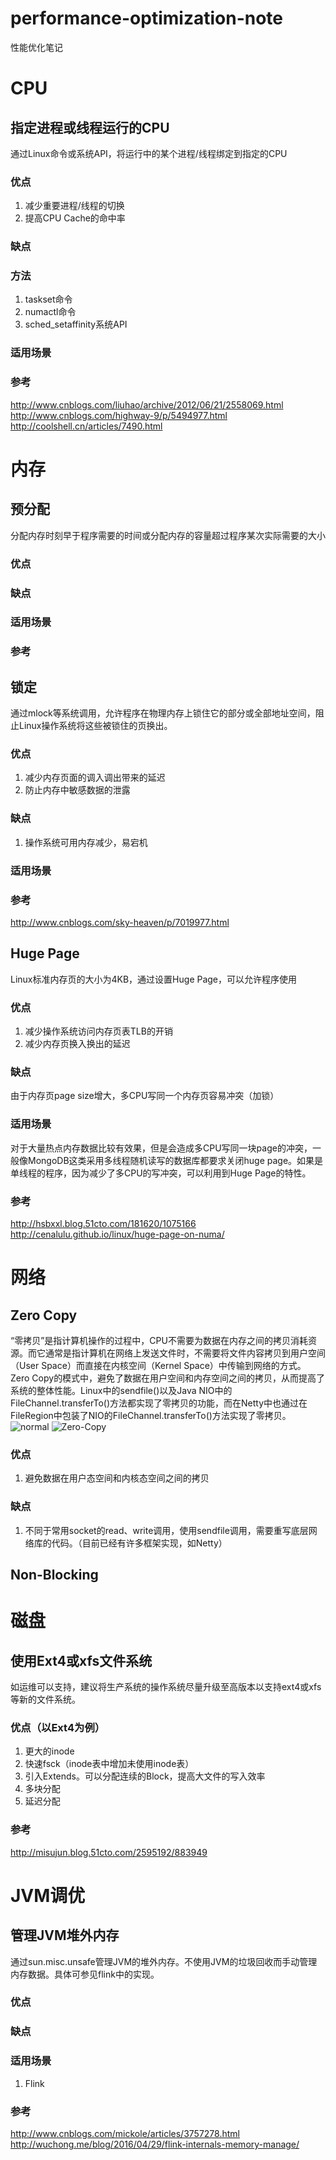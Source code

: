 # performance-optimization-note
性能优化笔记

# CPU
## 指定进程或线程运行的CPU
通过Linux命令或系统API，将运行中的某个进程/线程绑定到指定的CPU
### 优点
1. 减少重要进程/线程的切换
2. 提高CPU Cache的命中率
### 缺点

### 方法
1. taskset命令   
2. numactl命令
3. sched_setaffinity系统API

### 适用场景

### 参考
http://www.cnblogs.com/liuhao/archive/2012/06/21/2558069.html
http://www.cnblogs.com/highway-9/p/5494977.html
http://coolshell.cn/articles/7490.html


# 内存
## 预分配
分配内存时刻早于程序需要的时间或分配内存的容量超过程序某次实际需要的大小
### 优点
### 缺点
### 适用场景
### 参考

## 锁定
通过mlock等系统调用，允许程序在物理内存上锁住它的部分或全部地址空间，阻止Linux操作系统将这些被锁住的页换出。
### 优点
1. 减少内存页面的调入调出带来的延迟
2. 防止内存中敏感数据的泄露
### 缺点
1. 操作系统可用内存减少，易宕机
### 适用场景
### 参考
http://www.cnblogs.com/sky-heaven/p/7019977.html

## Huge Page
Linux标准内存页的大小为4KB，通过设置Huge Page，可以允许程序使用
### 优点
1. 减少操作系统访问内存页表TLB的开销
2. 减少内存页换入换出的延迟
### 缺点
由于内存页page size增大，多CPU写同一个内存页容易冲突（加锁）
### 适用场景
对于大量热点内存数据比较有效果，但是会造成多CPU写同一块page的冲突，一般像MongoDB这类采用多线程随机读写的数据库都要求关闭huge page。如果是单线程的程序，因为减少了多CPU的写冲突，可以利用到Huge Page的特性。
### 参考
http://hsbxxl.blog.51cto.com/181620/1075166
http://cenalulu.github.io/linux/huge-page-on-numa/

# 网络
## Zero Copy
“零拷贝”是指计算机操作的过程中，CPU不需要为数据在内存之间的拷贝消耗资源。而它通常是指计算机在网络上发送文件时，不需要将文件内容拷贝到用户空间（User Space）而直接在内核空间（Kernel Space）中传输到网络的方式。   
Zero Copy的模式中，避免了数据在用户空间和内存空间之间的拷贝，从而提高了系统的整体性能。Linux中的sendfile()以及Java NIO中的FileChannel.transferTo()方法都实现了零拷贝的功能，而在Netty中也通过在FileRegion中包装了NIO的FileChannel.transferTo()方法实现了零拷贝。
![normal](http://static.oschina.net/uploads/space/2014/0108/104700_qc4H_859646.png)
![Zero-Copy](http://static.oschina.net/uploads/space/2014/0108/104957_UW6E_859646.png)
### 优点
1. 避免数据在用户态空间和内核态空间之间的拷贝
### 缺点
1. 不同于常用socket的read、write调用，使用sendfile调用，需要重写底层网络库的代码。（目前已经有许多框架实现，如Netty）
## Non-Blocking

# 磁盘
## 使用Ext4或xfs文件系统
如运维可以支持，建议将生产系统的操作系统尽量升级至高版本以支持ext4或xfs等新的文件系统。
### 优点（以Ext4为例）
1. 更大的inode
2. 快速fsck（inode表中增加未使用inode表）
3. 引入Extends。可以分配连续的Block，提高大文件的写入效率
4. 多块分配
5. 延迟分配
### 参考
http://misujun.blog.51cto.com/2595192/883949

# JVM调优
## 管理JVM堆外内存
通过sun.misc.unsafe管理JVM的堆外内存。不使用JVM的垃圾回收而手动管理内存数据。具体可参见flink中的实现。
### 优点
### 缺点
### 适用场景
1. Flink
### 参考
http://www.cnblogs.com/mickole/articles/3757278.html
http://wuchong.me/blog/2016/04/29/flink-internals-memory-manage/
